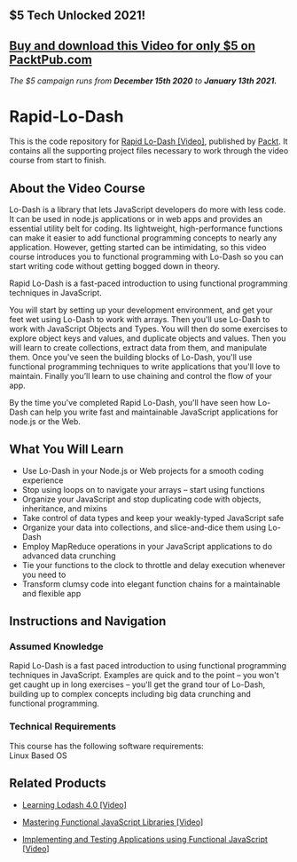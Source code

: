 ## $5 Tech Unlocked 2021!
[Buy and download this Video for only $5 on PacktPub.com](https://www.packtpub.com/product/rapid-lo-dash-video/9781784397258)
-----
*The $5 campaign         runs from __December 15th 2020__ to __January 13th 2021.__*

# Rapid-Lo-Dash
This is the code repository for [Rapid Lo-Dash [Video]](https://www.packtpub.com/web-development/rapid-lo-dash-video), published by [Packt](https://www.packtpub.com/?utm_source=github). It contains all the supporting project files necessary to work through the video course from start to finish.
## About the Video Course
Lo-Dash is a library that lets JavaScript developers do more with less code. It can be used in node.js applications or in web apps and provides an essential utility belt for coding. Its lightweight, high-performance functions can make it easier to add functional programming concepts to nearly any application. However, getting started can be intimidating, so this video course introduces you to functional programming with Lo-Dash so you can start writing code without getting bogged down in theory.

Rapid Lo-Dash is a fast-paced introduction to using functional programming techniques in JavaScript.

You will start by setting up your development environment, and get your feet wet using Lo-Dash to work with arrays. Then you'll use Lo-Dash to work with JavaScript Objects and Types. You will then do some exercises to explore object keys and values, and duplicate objects and values. Then you will learn to create collections, extract data from them, and manipulate them. Once you've seen the building blocks of Lo-Dash, you'll use functional programming techniques to write applications that you'll love to maintain. Finally you’ll learn to use chaining and control the flow of your app.

By the time you've completed Rapid Lo-Dash, you'll have seen how Lo-Dash can help you write fast and maintainable JavaScript applications for node.js or the Web.

<H2>What You Will Learn</H2>
<DIV class=book-info-will-learn-text>
<UL>
<LI>Use Lo-Dash in your Node.js or Web projects for a smooth coding experience
<LI>Stop using loops on to navigate your arrays – start using functions
<LI>Organize your JavaScript and stop duplicating code with objects, inheritance, and mixins
<LI>Take control of data types and keep your weakly-typed JavaScript safe
<LI>Organize your data into collections, and slice-and-dice them using Lo-Dash
<LI>Employ MapReduce operations in your JavaScript applications to do advanced data crunching
<LI>Tie your functions to the clock to throttle and delay execution whenever you need to
<LI>Transform clumsy code into elegant function chains for a maintainable and flexible app</LI></UL></DIV>

## Instructions and Navigation
### Assumed Knowledge
Rapid Lo-Dash is a fast paced introduction to using functional programming techniques in JavaScript. Examples are quick and to the point – you won't get caught up in long exercises – you'll get the grand tour of Lo-Dash, building up to complex concepts including big data crunching and functional programming.
### Technical Requirements
This course has the following software requirements:<br/>
Linux Based OS

## Related Products
* [Learning Lodash 4.0 [Video]](https://www.packtpub.com/web-development/learning-lodash-40-video)

* [Mastering Functional JavaScript Libraries [Video]](https://www.packtpub.com/web-development/mastering-functional-javascript-libraries-video)

* [Implementing and Testing Applications using Functional JavaScript [Video]](https://www.packtpub.com/web-development/implementing-and-testing-applications-using-functional-javascript-video)

